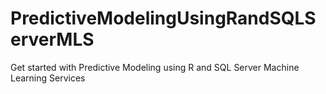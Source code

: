 # PredictiveModelingUsingRandSQLServerMLS
Get started with Predictive Modeling using R and SQL Server Machine Learning Services
